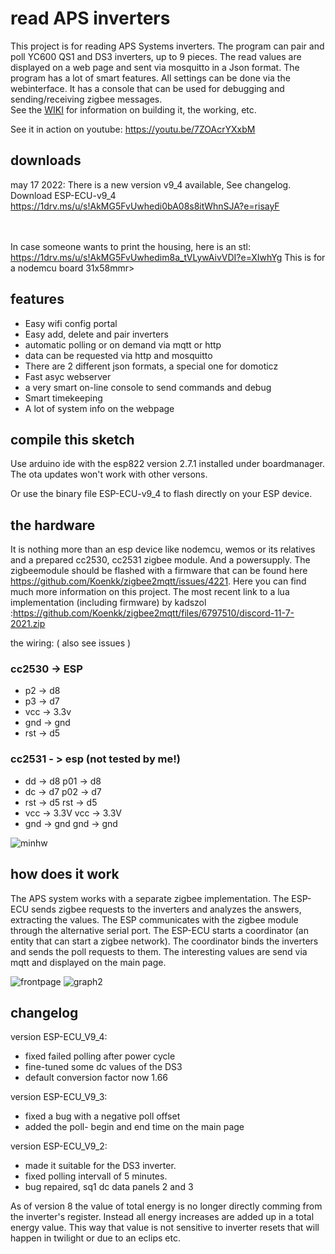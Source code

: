 # read APS inverters
This project is for reading APS Systems inverters. The program can pair and poll YC600 QS1 and DS3 inverters, up to 9 pieces. The read values are displayed on a web page and sent via mosquitto in a Json format.
The program has a lot of smart features. All settings can be done via the webinterface. It has a console that can be used for debugging and sending/receiving zigbee messages.<br>
See the <a href='https://github.com/patience4711/read-APSystems-YC600-QS1-DS3/wiki'>WIKI</a> for information on building it, the working, etc. 

See it in action on youtube: https://youtu.be/7ZOAcrYXxbM

## downloads
may 17 2022: There is a new version v9_4 available, See changelog.<br>
Download ESP-ECU-v9_4 https://1drv.ms/u/s!AkMG5FvUwhedi0bA08s8itWhnSJA?e=risayF <br>

<br><br>In case someone wants to print the housing, here is an stl: https://1drv.ms/u/s!AkMG5FvUwhedim8a_tVLywAivVDI?e=XIwhYg
This is for a nodemcu board 31x58mmr>

## features
- Easy wifi config portal
- Easy add, delete and pair inverters
- automatic polling or on demand via mqtt or http
- data can be requested via http and mosquitto
- There are 2 different json formats, a special one for domoticz
- Fast asyc webserver
- a very smart on-line console to send commands and debug
- Smart timekeeping
- A lot of system info on the webpage

## compile this sketch
Use arduino ide with the esp822 version 2.7.1 installed under boardmanager. The ota updates won't work with other versons.

Or use the binary file ESP-ECU-v9_4 to flash directly on your ESP device.

## the hardware
It is nothing more than an esp device like nodemcu, wemos or its relatives and a prepared cc2530, cc2531 zigbee module. And a powersupply.
The zigbeemodule should be flashed with a firmware that can be found here https://github.com/Koenkk/zigbee2mqtt/issues/4221. Here you can find much more information on this project.
The most recent link to a lua implementation (including firmware) by kadszol :https://github.com/Koenkk/zigbee2mqtt/files/6797510/discord-11-7-2021.zip

the wiring: ( also see issues )
### cc2530 -> ESP 
-  p2   -> d8
-  p3   -> d7
-  vcc  -> 3.3v
-  gnd  -> gnd
-  rst  -> d5

### cc2531 - > esp (not tested by me!)
- dd -> d8         p01 -> d8 
- dc -> d7         p02 -> d7
- rst -> d5        rst -> d5
- vcc -> 3.3V      vcc -> 3.3V
- gnd -> gnd       gnd -> gnd

![minhw](https://user-images.githubusercontent.com/12282915/138685751-98112dfd-8ed8-4185-9de7-c2e2e8f005a9.jpg)
## how does it work
The APS system works with a separate zigbee implementation. The ESP-ECU sends zigbee requests to the inverters and analyzes the answers, extracting the values. 
The ESP communicates with the zigbee module through the alternative serial port.
The ESP-ECU starts a coordinator (an entity that can start a zigbee network). The coordinator binds the inverters and sends the poll requests to them.
The interesting values are send via mqtt and displayed on the main page.

![frontpage](https://user-images.githubusercontent.com/12282915/138686152-3b065a7c-88f8-49d6-bf89-c512f82fd562.jpg)
![graph2](https://user-images.githubusercontent.com/12282915/139062602-71e92216-9703-4fc4-acc6-fabf544c4ffd.jpg)

## changelog ##
version ESP-ECU_V9_4:
- fixed failed polling after power cycle
- fine-tuned some dc values of the DS3
- default conversion factor now 1.66
 
version ESP-ECU_V9_3:
- fixed a bug with a negative poll offset
- added the poll- begin and end time on the main page

version ESP-ECU_V9_2:
- made it suitable for the DS3 inverter.
- fixed polling intervall of 5 minutes.
- bug repaired, sq1 dc data panels 2 and 3

As of version 8 the value of total energy is no longer directly comming from the inverter's register. Instead all energy increases are added up in a total energy value. 
This way that value is not sensitive to inverter resets that will happen in twilight or due to an eclips etc.
